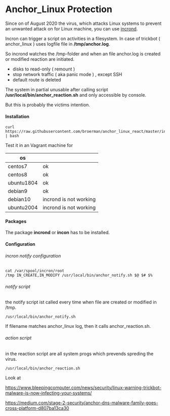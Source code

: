 # Anchor_Linux Protection

Since on of August 2020 the virus, which attacks Linux systems to prevent an unwanted attack on for Linux machine, you can use [incrond](https://github.com/blt/incron). 

Incron can trigger a script on activities in a filesystem. In case of trickbot ( anchor_linux ) uses logfile file in   **/tmp/anchor.log**. 

So incrond watches the /tmp-folder and when an file anchor.log is created or modified reaction are initiated.

- disks to read-only ( remount )
- stop network traffic ( aka panic mode ) , except SSH
- default route is deleted

The system in partial unusable  after calling  script  **/usr/local/bin/anchor_reaction.sh** and only accessible by console.

But  this is probably the victims intention.

#### Installation 

    curl https://raw.githubusercontent.com/broerman/anchor_linux_react/master/install.sh | bash 

Test it in an Vagrant machine for

| os         |                        |
| ---------- | ---------------------- |
| centos7    | ok                     |
| centos8    | ok                     |
| ubuntu1804 | ok                     |
| debian9    | ok                     |
| debian10   | incrond is not working |
| ubuntu2004 | incrond is not working |

  

#### Packages

The package **incrond**  or **incon** has to be installed.

#### Configuration

###### incron notify configuration  

    cat /var/spool/incron/root
    /tmp IN_CREATE,IN_MODIFY /usr/local/bin/anchor_notify.sh $@ $# $%

###### notify script

the notify script ist called every time when file are created or modified in /tmp.  

    /usr/local/bin/anchor_notify.sh

If filename matches anchor_linux log, then it calls anchor_reaction.sh.

###### action script

in the reaction script are all system progs which prevends spreding the virus.



    /usr/local/bin/anchor_reaction.sh



Look at 

https://www.bleepingcomputer.com/news/security/linux-warning-trickbot-malware-is-now-infecting-your-systems/

https://medium.com/stage-2-security/anchor-dns-malware-family-goes-cross-platform-d807ba13ca30
